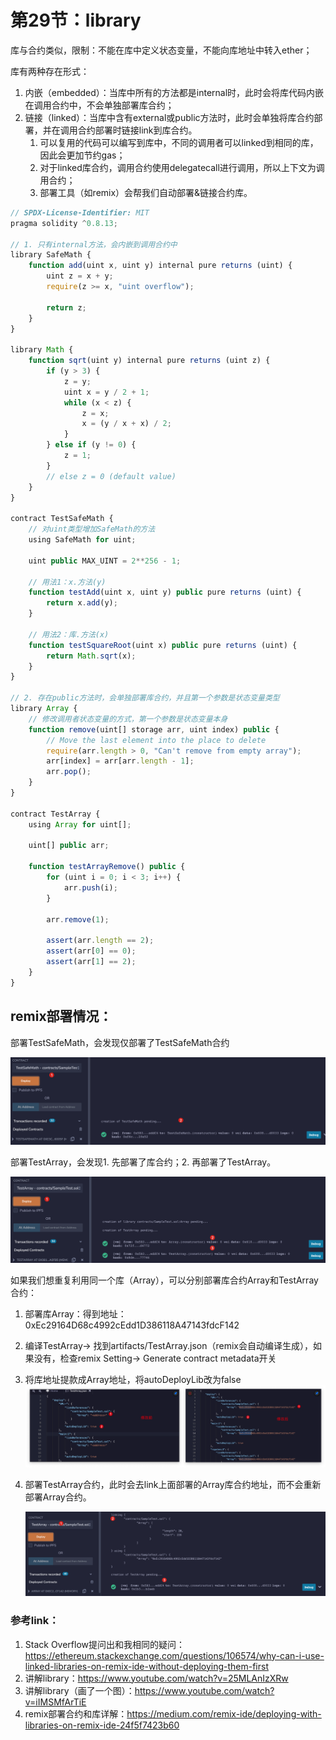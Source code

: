 # 第29节：library

库与合约类似，限制：不能在库中定义状态变量，不能向库地址中转入ether；

库有两种存在形式：

1. 内嵌（embedded）：当库中所有的方法都是internal时，此时会将库代码内嵌在调用合约中，不会单独部署库合约；
2. 链接（linked）：当库中含有external或public方法时，此时会单独将库合约部署，并在调用合约部署时链接link到库合约。
   1. 可以复用的代码可以编写到库中，不同的调用者可以linked到相同的库，因此会更加节约gas；
   2. 对于linked库合约，调用合约使用delegatecall进行调用，所以上下文为调用合约；
   3. 部署工具（如remix）会帮我们自动部署&链接合约库。

```js
// SPDX-License-Identifier: MIT
pragma solidity ^0.8.13;

// 1. 只有internal方法，会内嵌到调用合约中
library SafeMath {
    function add(uint x, uint y) internal pure returns (uint) {
        uint z = x + y;
        require(z >= x, "uint overflow");

        return z;
    }
}

library Math {
    function sqrt(uint y) internal pure returns (uint z) {
        if (y > 3) {
            z = y;
            uint x = y / 2 + 1;
            while (x < z) {
                z = x;
                x = (y / x + x) / 2;
            }
        } else if (y != 0) {
            z = 1;
        }
        // else z = 0 (default value)
    }
}

contract TestSafeMath {
  	// 对uint类型增加SafeMath的方法
    using SafeMath for uint;

    uint public MAX_UINT = 2**256 - 1;
		
  	// 用法1：x.方法(y)
    function testAdd(uint x, uint y) public pure returns (uint) {
        return x.add(y);
    }

  	// 用法2：库.方法(x)
    function testSquareRoot(uint x) public pure returns (uint) {
        return Math.sqrt(x);
    }
}

// 2. 存在public方法时，会单独部署库合约，并且第一个参数是状态变量类型
library Array {
  	// 修改调用者状态变量的方式，第一个参数是状态变量本身
    function remove(uint[] storage arr, uint index) public {
        // Move the last element into the place to delete
        require(arr.length > 0, "Can't remove from empty array");
        arr[index] = arr[arr.length - 1];
        arr.pop();
    }
}

contract TestArray {
    using Array for uint[];

    uint[] public arr;

    function testArrayRemove() public {
        for (uint i = 0; i < 3; i++) {
            arr.push(i);
        }

        arr.remove(1);

        assert(arr.length == 2);
        assert(arr[0] == 0);
        assert(arr[1] == 2);
    }
}
```

## remix部署情况：

部署TestSafeMath，会发现仅部署了TestSafeMath合约

![image-20220511174319777](assets/image-20220511174319777.png)

部署TestArray，会发现1. 先部署了库合约；2. 再部署了TestArray。

![image-20220511174428293](assets/image-20220511174428293.png)

如果我们想重复利用同一个库（Array），可以分别部署库合约Array和TestArray合约：

1. 部署库Array：得到地址：0xEc29164D68c4992cEdd1D386118A47143fdcF142

2. 编译TestArray-> 找到artifacts/TestArray.json（remix会自动编译生成），如果没有，检查remix Setting-> Generate contract metadata开关

3. 将库地址提款成Array地址，将autoDeployLib改为false![image-20220511180108550](assets/image-20220511180108550.png)

4. 部署TestArray合约，此时会去link上面部署的Array库合约地址，而不会重新部署Array合约。

   ![image-20220511180322326](assets/image-20220511180322326.png)



### 参考link：

1. Stack Overflow提问出和我相同的疑问：https://ethereum.stackexchange.com/questions/106574/why-can-i-use-linked-libraries-on-remix-ide-without-deploying-them-first
2. 讲解library：https://www.youtube.com/watch?v=25MLAnIzXRw
3. 讲解library（画了一个图）：https://www.youtube.com/watch?v=iIMSMfArTiE
4. remix部署合约和库详解：https://medium.com/remix-ide/deploying-with-libraries-on-remix-ide-24f5f7423b60



